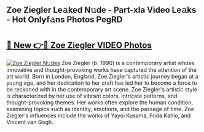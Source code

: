 ## Zoe Ziegler Le𝚊ked N𝚞de - Part-xIa Video Le𝚊ks - Hot Onlyf𝚊ns Photos PegRD

# <h2><a href="http://ac30589.deff.icu/?id=Zoe+Ziegler">🔗 New 👉🔴 Zoe Ziegler VIDEO Photos</a></h2>

[![Zoe Ziegler N𝚞des](https://i.imgur.com/rIISA9y.gif)](http://ac30589.deff.icu/?id=Zoe+Ziegler)
Zoe Ziegler (b. 1990) is a contemporary artist whose innovative and thought-provoking works have captured the attention of the art world. Born in London, England, Zoe Ziegler's artistic journey began at a young age, and her dedication to her craft has led her to become a force to be reckoned with in the contemporary art scene. Zoe Ziegler's artistic style is characterized by her use of vibrant colors, intricate patterns, and thought-provoking themes. Her works often explore the human condition, examining topics such as identity, emotions, and the passage of time. Zoe Ziegler's influences include the works of Yayoi Kusama, Frida Kahlo, and Vincent van Gogh.
